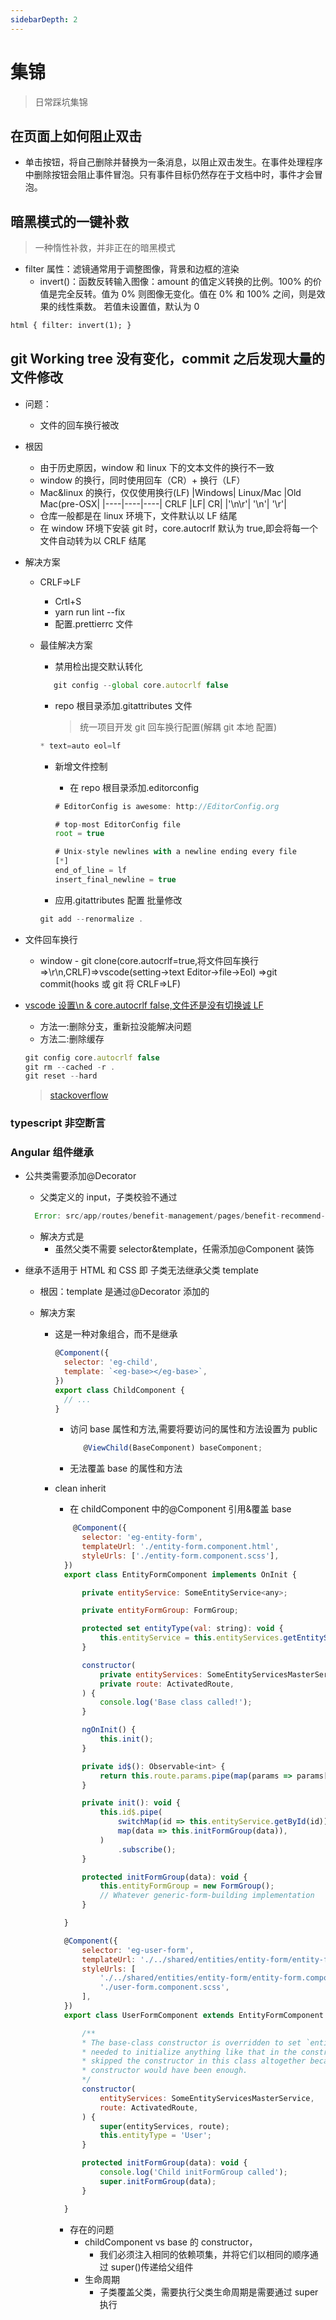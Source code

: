 ```yaml
---
sidebarDepth: 2
---
```


# 集锦

> 日常踩坑集锦

## 在页面上如何阻止双击

- 单击按钮，将自己删除并替换为一条消息，以阻止双击发生。在事件处理程序中删除按钮会阻止事件冒泡。只有事件目标仍然存在于文档中时，事件才会冒泡。

## 暗黑模式的一键补救

> 一种惰性补救，并非正在的暗黑模式

- filter 属性：滤镜通常用于调整图像，背景和边框的渲染
  - invert()：函数反转输入图像：amount 的值定义转换的比例。100% 的价值是完全反转。值为 0% 则图像无变化。值在 0% 和 100% 之间，则是效果的线性乘数。 若值未设置值，默认为 0

```html
html { filter: invert(1); }
```

## git Working tree 没有变化，commit 之后发现大量的文件修改

- 问题：
  - 文件的回车换行被改
- 根因
  - 由于历史原因，window 和 linux 下的文本文件的换行不一致
  - window 的换行，同时使用回车（CR）+ 换行（LF）
  - Mac&linux 的换行，仅仅使用换行(LF)
    |Windows| Linux/Mac |Old Mac(pre-OSX|
    |----|----|----|
    CRLF |LF| CR|
    |'\n\r'| '\n'| '\r'|
  - 仓库一般都是在 linux 环境下，文件默认以 LF 结尾
  - 在 window 环境下安装 git 时，core.autocrlf 默认为 true,即会将每一个文件自动转为以 CRLF 结尾
- 解决方案

  - CRLF=>LF
    - Crtl+S
    - yarn run lint --fix
    - 配置.prettierrc 文件
  - 最佳解决方案

    - 禁用检出提交默认转化

    ```js
       git config --global core.autocrlf false
    ```

    - repo 根目录添加.gitattributes 文件
      > 统一项目开发 git 回车换行配置(解耦 git 本地 配置)

    ```js
    * text=auto eol=lf
    ```

    - 新增文件控制

      - 在 repo 根目录添加.editorconfig

      ```js
      # EditorConfig is awesome: http://EditorConfig.org

      # top-most EditorConfig file
      root = true

      # Unix-style newlines with a newline ending every file
      [*]
      end_of_line = lf
      insert_final_newline = true
      ```

    - 应用.gitattributes 配置 批量修改

    ```js
    git add --renormalize .
    ```

- 文件回车换行

  - window - git clone(core.autocrlf=true,将文件回车换行=>\r\n,CRLF)=>vscode(setting->text Editor->file->Eol) =>git commit(hooks 或 git 将 CRLF=>LF)

- [vscode 设置\n & core.autocrlf false,文件还是没有切换诚 LF](https://stackoverflow.com/questions/49228693/how-to-change-eol-for-all-files-from-clrf-to-lf-in-visual-studio-code)

  - 方法一:删除分支，重新拉没能解决问题
  - 方法二:删除缓存

  ```js
  git config core.autocrlf false
  git rm --cached -r .
  git reset --hard
  ```

  > [stackoverflow](https://stackoverflow.com/questions/2517190/how-do-i-force-git-to-use-lf-instead-of-crlf-under-windows/13154031#13154031)

### typescript 非空断言

### Angular 组件继承

- 公共类需要添加@Decorator
  - 父类定义的 input，子类校验不通过
  ```js
    Error: src/app/routes/benefit-management/pages/benefit-recommend-edit/benefit-recommend-edit.component.html:27:13 - error NG8002: Can't bind to 'form' since it isn't a known property of 'app-benefit-company'.
  ```
  - 解决方式是
    - 虽然父类不需要 selector&template，任需添加@Component 装饰
- 继承不适用于 HTML 和 CSS 即 子类无法继承父类 template

  - 根因：template 是通过@Decorator 添加的
  - 解决方案

    - 这是一种对象组合，而不是继承
      ```js
      @Component({
        selector: 'eg-child',
        template: `<eg-base></eg-base>`,
      })
      export class ChildComponent {
        // ...
      }
      ```
      - 访问 base 属性和方法,需要将要访问的属性和方法设置为 public
        ```js
           @ViewChild(BaseComponent) baseComponent;
        ```
      - 无法覆盖 base 的属性和方法
    - clean inherit

      - 在 childComponent 中的@Component 引用&覆盖 base

      ```js
          @Component({
            selector: 'eg-entity-form',
            templateUrl: './entity-form.component.html',
            styleUrls: ['./entity-form.component.scss'],
        })
        export class EntityFormComponent implements OnInit {

            private entityService: SomeEntityService<any>;

            private entityFormGroup: FormGroup;

            protected set entityType(val: string): void {
                this.entityService = this.entityServices.getEntityService(val);
            }

            constructor(
                private entityServices: SomeEntityServicesMasterService,
                private route: ActivatedRoute,
            ) {
                console.log('Base class called!');
            }

            ngOnInit() {
                this.init();
            }

            private id$(): Observable<int> {
                return this.route.params.pipe(map(params => params['id']));
            }

            private init(): void {
                this.id$.pipe(
                    switchMap(id => this.entityService.getById(id)),
                    map(data => this.initFormGroup(data)),
                )
                    .subscribe();
            }

            protected initFormGroup(data): void {
                this.entityFormGroup = new FormGroup();
                // Whatever generic-form-building implementation
            }

        }

        @Component({
            selector: 'eg-user-form',
            templateUrl: './../shared/entities/entity-form/entity-form.component.html',
            styleUrls: [
                './../shared/entities/entity-form/entity-form.component.scss',
                './user-form.component.scss',
            ],
        })
        export class UserFormComponent extends EntityFormComponent {

            /**
            * The base-class constructor is overridden to set `entityType`. If I hadn't
            * needed to initialize anything like that in the constructor, I would have
            * skipped the constructor in this class altogether because the base-class
            * constructor would have been enough.
            */
            constructor(
                entityServices: SomeEntityServicesMasterService,
                route: ActivatedRoute,
            ) {
                super(entityServices, route);
                this.entityType = 'User';
            }

            protected initFormGroup(data): void {
                console.log('Child initFormGroup called');
                super.initFormGroup(data);
            }

        }
      ```

      - 存在的问题
        - childComponent vs base 的 constructor，
          - 我们必须注入相同的依赖项集，并将它们以相同的顺序通过 super()传递给父组件
        - 生命周期
          - 子类覆盖父类，需要执行父类生命周期是需要通过 super 执行
